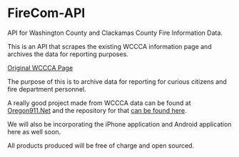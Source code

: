 FireCom-API
===========

API for Washington County and Clackamas County Fire Information Data.

This is an API that scrapes the existing WCCCA information page and archives the data for reporting purposes. 

[Original WCCCA Page](http://www.wccca.com/PITSv2/)

The purpose of this is to archive data for reporting for curious citizens and fire department personnel. 

A really good project made from WCCCA data can be found at [Oregon911.Net](http://www.oregon911.net/) and the repository for that [can be found here](https://github.com/Brandantl/Oregon-911). 

We will also be incorporating the iPhone application and Android application here as well soon.

All products produced will be free of charge and open sourced. 






